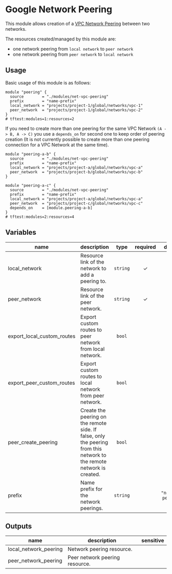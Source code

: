 # Google Network Peering

This module allows creation of a [VPC Network Peering](https://cloud.google.com/vpc/docs/vpc-peering) between two networks.

The resources created/managed by this module are:

- one network peering from `local network` to `peer network`
- one network peering from `peer network` to `local network`

## Usage

Basic usage of this module is as follows:

```hcl
module "peering" {
  source        = "./modules/net-vpc-peering"
  prefix        = "name-prefix"
  local_network = "projects/project-1/global/networks/vpc-1"
  peer_network  = "projects/project-1/global/networks/vpc-2"
}
# tftest:modules=1:resources=2
```

If you need to create more than one peering for the same VPC Network `(A -> B, A -> C)` you use a `depends_on` for second one to keep order of peering creation (It is not currently possible to create more than one peering connection for a VPC Network at the same time).

```hcl
module "peering-a-b" {
  source        = "./modules/net-vpc-peering"
  prefix        = "name-prefix"
  local_network = "projects/project-a/global/networks/vpc-a"
  peer_network  = "projects/project-b/global/networks/vpc-b"
}

module "peering-a-c" {
  source        = "./modules/net-vpc-peering"
  prefix        = "name-prefix"
  local_network = "projects/project-a/global/networks/vpc-a"
  peer_network  = "projects/project-c/global/networks/vpc-c"
  depends_on    = [module.peering-a-b]
}
# tftest:modules=2:resources=4
```


<!-- BEGIN TFDOC -->

## Variables

| name | description | type | required | default |
|---|---|:---:|:---:|:---:|
| local_network | Resource link of the network to add a peering to. | <code>string</code> | ✓ |  |
| peer_network | Resource link of the peer network. | <code>string</code> | ✓ |  |
| export_local_custom_routes | Export custom routes to peer network from local network. | <code>bool</code> |  | <code>false</code> |
| export_peer_custom_routes | Export custom routes to local network from peer network. | <code>bool</code> |  | <code>false</code> |
| peer_create_peering | Create the peering on the remote side. If false, only the peering from this network to the remote network is created. | <code>bool</code> |  | <code>true</code> |
| prefix | Name prefix for the network peerings. | <code>string</code> |  | <code>&#34;network-peering&#34;</code> |

## Outputs

| name | description | sensitive |
|---|---|:---:|
| local_network_peering | Network peering resource. |  |
| peer_network_peering | Peer network peering resource. |  |

<!-- END TFDOC -->

